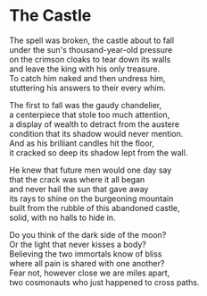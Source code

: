 # The Castle

The spell was broken, the castle about to fall  
under the sun's thousand-year-old pressure  
on the crimson cloaks to tear down its walls  
and leave the king with his only treasure.  
To catch him naked and then undress him,  
stuttering his answers to their every whim.  

The first to fall was the gaudy chandelier,  
a centerpiece that stole too much attention,  
a display of wealth to detract from the austere  
condition that its shadow would never mention.  
And as his brilliant candles hit the floor,  
it cracked so deep its shadow lept from the wall.  

He knew that future men would one day say  
that the crack was where it all began  
and never hail the sun that gave away  
its rays to shine on the burgeoning mountain  
built from the rubble of this abandoned castle,  
solid, with no halls to hide in.  

Do you think of the dark side of the moon?  
Or the light that never kisses a body?  
Believing the two immortals know of bliss   
where all pain is shared with one another?  
Fear not, however close we are miles apart,  
two cosmonauts who just happened to cross paths.  

